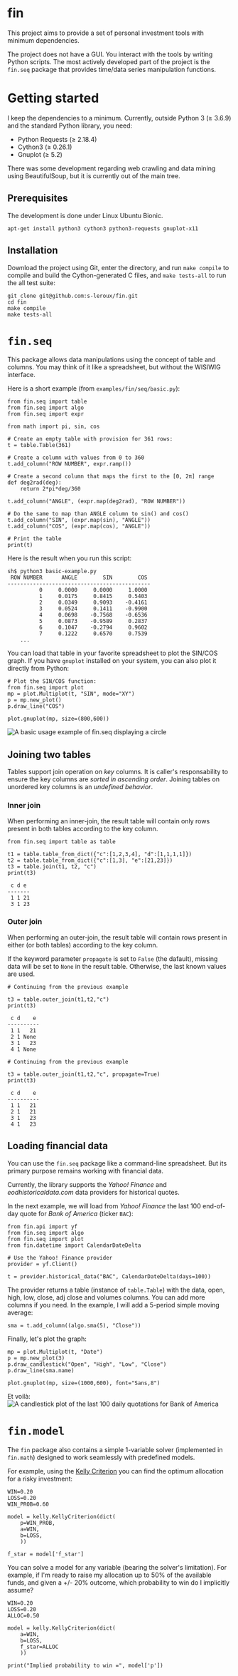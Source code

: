 # fin
This project aims to provide a set of personal investment tools with minimum dependencies.

The project does not have a GUI. You interact with the tools by writing Python scripts. The most actively developed part of the project is the `fin.seq` package that provides time/data series manipulation functions.

# Getting started
I keep the dependencies to a minimum. Currently, outside Python 3 (≥ 3.6.9) and the standard Python library, you need:

* Python Requests (≥ 2.18.4)
* Cython3 (≥ 0.26.1)
* Gnuplot (≥ 5.2)

There was some development regarding web crawling and data mining using BeautifulSoup, but it is currently out of the main tree.

## Prerequisites
The development is done under Linux Ubuntu Bionic.

```
apt-get install python3 cython3 python3-requests gnuplot-x11
```

## Installation
Download the project using Git, enter the directory, and run `make compile` to compile and build the Cython-generated C files, and `make tests-all` to run the all test suite:

```
git clone git@github.com:s-leroux/fin.git
cd fin
make compile
make tests-all
```

# `fin.seq`
This package allows data manipulations using the concept of table and columns. You may think of it like a spreadsheet, but without the WISIWIG interface.

Here is a short example (from `examples/fin/seq/basic.py`):
```
from fin.seq import table
from fin.seq import algo
from fin.seq import expr

from math import pi, sin, cos

# Create an empty table with provision for 361 rows:
t = table.Table(361)

# Create a column with values from 0 to 360
t.add_column("ROW NUMBER", expr.ramp())

# Create a second column that maps the first to the [0, 2π] range
def deg2rad(deg):
    return 2*pi*deg/360

t.add_column("ANGLE", (expr.map(deg2rad), "ROW NUMBER"))

# Do the same to map than ANGLE column to sin() and cos()
t.add_column("SIN", (expr.map(sin), "ANGLE"))
t.add_column("COS", (expr.map(cos), "ANGLE"))

# Print the table
print(t)
```

Here is the result when you run this script:
```
sh$ python3 basic-example.py
 ROW NUMBER      ANGLE        SIN        COS
---------------------------------------------
          0     0.0000     0.0000     1.0000
          1     0.0175     0.8415     0.5403
          2     0.0349     0.9093    -0.4161
          3     0.0524     0.1411    -0.9900
          4     0.0698    -0.7568    -0.6536
          5     0.0873    -0.9589     0.2837
          6     0.1047    -0.2794     0.9602
          7     0.1222     0.6570     0.7539
    ...
```

You can load that table in your favorite spreadsheet to plot the SIN/COS graph. If you have `gnuplot` installed on your system, you can also plot it directly from Python:
```
# Plot the SIN/COS function:
from fin.seq import plot
mp = plot.Multiplot(t, "SIN", mode="XY")
p = mp.new_plot()
p.draw_line("COS")

plot.gnuplot(mp, size=(800,600))
```

![A basic usage example of `fin.seq` displaying a circle](docs/images/basic.png)

## Joining two tables
Tables support join operation on *key* columns.
It is caller's responsability to ensure the key columns are *sorted in ascending order*.
Joining tables on unordered key columns is an *undefined behavior*.

### Inner join
When performing an inner-join, the result table will contain only rows present in both tables according to the key column.

```
from fin.seq import table as table

t1 = table.table_from_dict({"c":[1,2,3,4], "d":[1,1,1,1]})
t2 = table.table_from_dict({"c":[1,3], "e":[21,23]})
t3 = table.join(t1, t2, "c")
print(t3)

 c d e
-------
 1 1 21
 3 1 23
```

### Outer join
When performing an outer-join, the result table will contain rows present in either (or both tables) according to the key column.

If the keyword parameter `propagate` is set to `False` (the dafault), missing data will be set to `None` in the result table.
Otherwise, the last known values are used.

```
# Continuing from the previous example

t3 = table.outer_join(t1,t2,"c")
print(t3)

 c d    e
----------
 1 1   21
 2 1 None
 3 1   23
 4 1 None
```

```
# Continuing from the previous example

t3 = table.outer_join(t1,t2,"c", propagate=True)
print(t3)

 c d    e
----------
 1 1   21
 2 1   21
 3 1   23
 4 1   23
```

## Loading financial data
You can use the `fin.seq` package like a command-line spreadsheet. But its primary purpose remains working with financial data.

Currently, the library supports the *Yahoo! Finance* and *eodhistoricaldata.com* data providers for historical quotes. 

In the next example, we will load from *Yahoo! Finance* the last 100 end-of-day quote for *Bank of America* (ticker `BAC`):
```
from fin.api import yf
from fin.seq import algo
from fin.seq import plot
from fin.datetime import CalendarDateDelta

# Use the Yahoo! Finance provider
provider = yf.Client()

t = provider.historical_data("BAC", CalendarDateDelta(days=100))
```
The provider returns a table (instance of `table.Table`) with the data, open, high, low, close, adj close and volumes columns. You can add more columns if you need. In the example, I will add a 5-period simple moving average:
```
sma = t.add_column((algo.sma(5), "Close"))
```

Finally, let's plot the graph:
```
mp = plot.Multiplot(t, "Date")
p = mp.new_plot(3)
p.draw_candlestick("Open", "High", "Low", "Close")
p.draw_line(sma.name)

plot.gnuplot(mp, size=(1000,600), font="Sans,8")
```
Et voilà:
![A candlestick plot of the last 100 daily quotations for Bank of America](docs/images/candlesticks.png)


# `fin.model`
The ``fin`` package also contains a simple 1-variable solver (implemented in ``fin.math``) designed to work seamlessly with predefined models.

For example, using the [Kelly Criterion](https://en.wikipedia.org/wiki/Kelly_criterion) you can find the optimum allocation for a risky investment:

```
WIN=0.20
LOSS=0.20
WIN_PROB=0.60

model = kelly.KellyCriterion(dict(
    p=WIN_PROB,
    a=WIN,
    b=LOSS,
    ))

f_star = model['f_star']
```

You can solve a model for any variable (bearing the solver's limitation).
For example, if I'm ready to raise my allocation up to 50% of the available funds, and given a +/- 20% outcome, which probability to win do I implicitly assume?

```
WIN=0.20
LOSS=0.20
ALLOC=0.50

model = kelly.KellyCriterion(dict(
    a=WIN,
    b=LOSS,
    f_star=ALLOC
    ))

print("Implied probability to win =", model['p'])
```
